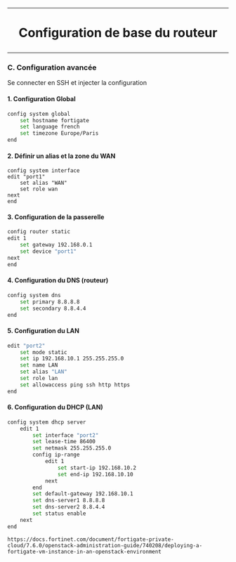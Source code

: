 -----------------------------------------------------------------------------------------------------------------------
# <p align='center'> Configuration de base du routeur </p>
-----------------------------------------------------------------------------------------------------------------------



### C. Configuration avancée
Se connecter en SSH et injecter la configuration
#### 1. Configuration Global
```bash
config system global
    set hostname fortigate
    set language french
    set timezone Europe/Paris
end
```

#### 2. Définir un alias et la zone du WAN
```
config system interface
edit "port1"
    set alias "WAN"
    set role wan
next
end
```

#### 3. Configuration de la passerelle
```bash
config router static
edit 1
    set gateway 192.168.0.1
    set device "port1"
next
end
```
#### 4. Configuration du DNS (routeur)
```bash
config system dns
    set primary 8.8.8.8
    set secondary 8.8.4.4
end
```


#### 5. Configuration du LAN
```bash
edit "port2"
    set mode static
    set ip 192.168.10.1 255.255.255.0
    set name LAN
    set alias "LAN"
    set role lan
    set allowaccess ping ssh http https
end
```

#### 6. Configuration du DHCP (LAN)

```bash
config system dhcp server
    edit 1
        set interface "port2"
        set lease-time 86400
        set netmask 255.255.255.0
        config ip-range
            edit 1
                set start-ip 192.168.10.2
                set end-ip 192.168.10.10
            next
        end
        set default-gateway 192.168.10.1
        set dns-server1 8.8.8.8
        set dns-server2 8.8.4.4
        set status enable
    next
end
```



```
https://docs.fortinet.com/document/fortigate-private-cloud/7.6.0/openstack-administration-guide/740208/deploying-a-fortigate-vm-instance-in-an-openstack-environment
```
<br />
